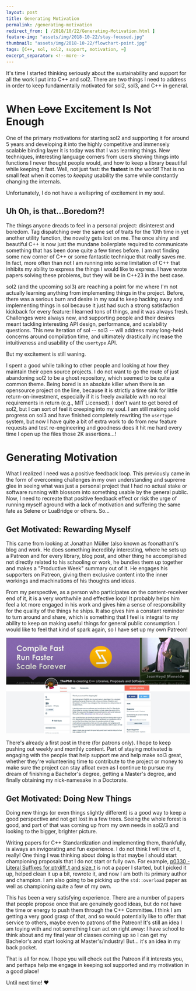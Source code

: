 ```yaml
---
layout: post
title: Generating Motivation
permalink: /generating-motivation
redirect_from: [ /2018/10/22/Generating-Motivation.html ]
feature-img: "assets/img/2018-10-22/stay-focused.jpg"
thumbnail: "assets/img/2018-10-22/flowchart-point.jpg"
tags: [C++, sol, sol2, support, motivation, ⌨️]
excerpt_separator: <!--more-->
---
```



It's time I started thinking seriously about the sustainability and support for all the work I put into C++ and sol2. <!--more--> There are two things I need to address in order to keep fundamentally motivated for sol2, sol3, and C++ in general.



# When ~~Love~~ Excitement Is Not Enough

One of the primary motivations for starting sol2 and supporting it for around 5 years and developing it into the highly competitive and immensely scalable binding layer it is today was that I was learning things. New techniques, interesting language corners from users shoving things into functions I never thought people would, and how to keep a library beautiful while keeping it fast. Well, not just fast: the **fastest** in the world! That is no small feat when it comes to _keeping_ usability the same while constantly changing the internals.

Unfortunately, I do not have a wellspring of excitement in my soul.


## Uh Oh, is that...Boredom?!

The things anyone dreads to feel in a personal project: disinterest and boredom. Tag dispatching over the same set of traits for the 10th time in yet another utility function, the novelty gets lost on me. The once shiny and beautiful C++ is now just the mundane boilerplate required to communicate something that has been done quite a few times before. I am not finding some new corner of C++ or some fantastic technique that really saves me. In fact, more often than not I am running into some limitation of C++ that inhibits my ability to express the things I would like to express. I have wrote papers solving these problems, but they will be in C++23 in the best case.

sol2 (and the upcoming sol3) are reaching a point for me where I'm not actually learning anything from implementing things in the project. Before, there was a serious burn and desire in my soul to keep hacking away and implementing things in sol because it just had such a strong satisfaction kickback for every feature: I learned tons of things, and it was always fresh. Challenges were always new, and supporting people and their desires meant tackling interesting API design, performance, and scalability questions. This new iteration of sol -- sol3 -- will address many long-held concerns around compilation time, and ultimately drastically increase the intuitiveness and usability of the `usertype` API.

But my excitement is still waning.

I spent a good while talking to other people and looking at how they maintain their open source projects. I do not want to go the route of just abandoning sol2 to be a ghost repository, which seemed to be quite a common theme. Being bored is an absolute killer when there is an opensource project on the line, because it is strictly a time sink for little return-on-investment, especially if it is freely available with no real requirements in return (e.g., MIT Licensed). I don't want to get bored of sol2, but I can sort of feel it creeping into my soul. I am still making solid progress on sol3 and have finished completely rewriting the `usertype` system, but now I have quite a bit of extra work to do from new feature requests and test re-engineering and goodness does it hit me hard every time I open up the files those 2K assertions...!



# Generating Motivation

What I realized I need was a positive feedback loop. This previously came in the form of overcoming challenges in my own understanding and supreme glee in seeing what was just a personal project that I had no actual stake or software running with blossom into something usable by the general public. Now, I need to recreate that positive feedback effect or risk the urge of running myself aground with a lack of motivation and suffering the same fate as Selene or LuaBridge or others. So...


## Get Motivated: Rewarding Myself

This came from looking at Jonathan Müller (also known as foonathan)'s blog and work. He does something incredibly interesting, where he sets up a Patreon and for every library, blog post, and other thing he accomplished not directly related to his schooling or work, he bundles them up together and makes a "Productive Week" summary out of it. He engages his supporters on Patreon, giving them exclusive content into the inner workings and machinations of his thoughts and ideas.

From my perspective, as a person who participates on the content-receiver end of it, it is a very worthwhile and effective loop! It probably helps him feel a lot more engaged in his work and gives him a sense of responsibility for the quality of the things he ships. It also gives him a constant reminder to turn around and share, which is something that I feel is integral to my ability to keep on making useful things for general public consumption. I would like to feel that kind of spark again, so I have set up my own Patreon!

[![It's alive!](/assets/img/2018-10-22/patreon-splash.jpg)](https://www.patreon.com/thephd)

There's already a first post in there (for patrons only). I hope to keep pushing out weekly and monthly content. Part of staying motivated is engaging with the people that help support me and help make sol3 great, whether they're volunteering time to contribute to the project or money to make sure the project can stay afloat even as I continue to pursue my dream of finishing a Bachelor's degree, getting a Master's degree, and finally obtaining my nick-namesake in a Doctorate.


## Get Motivated: Doing New Things

Doing new things (or even things slightly different) is a good way to keep a good perspective and not get lost in a few trees. Seeing the whole forest is good, and part of that was coming up from my own needs in sol2/3 and looking to the bigger, brighter picture.

Writing papers for C++ Standardization and implementing them, thankfully, is always an invigorating and fun experience. I do not think I will tire of it, really! One thing I was thinking about doing is that maybe I should start championing proposals that I do not start or fully own. For example, [p0330 - Literal Suffixes for ptrdiff_t and size_t](/vendor/future_cxx/papers/d0330.html) is not a paper I started, but I picked it up, helped clean it up a bit, rewrote it, and now I am both its primary author and champion. I am also going to be picking up the `std::overload` paper as well as championing quite a few of my own.

This has been a very satisfying experience. There are a number of papers that people propose once that are genuinely good ideas, but do not have the time or energy to push them through the C++ Committee. I think I am getting a very good grasp of that, and so would potentially like to offer that service to others, maybe even to patrons of the Patreon! It's still an idea I am toying with and not something I can act on right away: I have school to think about and my final year of classes coming up so I can get my Bachelor's and start looking at Master's/industry! But... it's an idea in my back pocket.

That is all for now. I hope you will check out the Patreon if it interests you, and perhaps help me engage in keeping sol supported and my motivation in a good place!

Until next time! ♥

